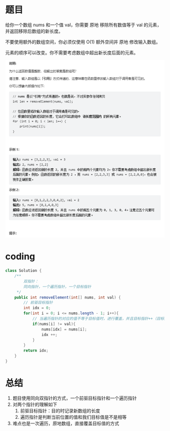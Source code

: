 # 题目
给你一个数组 nums 和一个值 val，你需要 原地 移除所有数值等于 val 的元素，并返回移除后数组的新长度。

不要使用额外的数组空间，你必须仅使用 O(1) 额外空间并 原地 修改输入数组。

元素的顺序可以改变。你不需要考虑数组中超出新长度后面的元素。

![](../img/2022-12-30-00-12-25.png)

# coding
```java
class Solution {
    /**
        双指针：
        同向指针，一个遍历指针，一个目标指针
     */
    public int removeElement(int[] nums, int val) {
        // 前驱目标指针
        int idx = 0;
        for(int i = 0; i <= nums.length - 1; i++){
            // 当遍历指针的对应的值不等于目标值时，进行覆盖，并且目标指针++（目标指针用于记录idx）
            if(nums[i] != val){
                nums[idx] = nums[i];
                idx ++;
            }
        }
        return idx;
    }
}
```

# 总结
1. 题目使用同向双指针的方式，一个前驱目标指针和一个遍历指针
2. 对两个指针的理解如下
   1. 前驱目标指针：目的时记录新数组的长度
   2. 遍历指针是判断当前位置的值和我们目标值是不是相等
3. 难点也是一次遍历，原地数组，直接覆盖目标值的方式